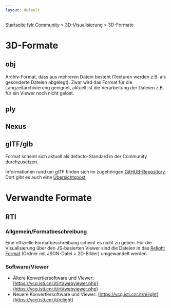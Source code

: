 ```yaml
---
layout: default
---
```


[Startseite fylr Community](/) &gt; [3D-Visualisierung](/3d/) &gt; 3D-Formate

# 3D-Formate

## obj
Archiv-Format, dass aus mehreren Datein besteht (Texturen werden z.B. als gesonderte Dateien abgelegt). Zwar wird das Format für die Langzeitarchivierung geeignet, aktuell ist die Verarbeitung der Dateien z.B. für ein Viewer noch nicht gelöst.

## ply

## Nexus

## glTF/glb
Format scheint sich aktuell als defacto-Standard in der Community durchzusetzen.

Informationen rund um glTF finden sich im zugehörigen [GitHUB-Repository](https://github.com/KhronosGroup/glTF). Dort gibt es auch eine [Übersichtspost](https://www.khronos.org/files/gltf20-reference-guide.pdf)

# Verwandte Formate

## RTI

### Allgemein/Formatbeschreibung

Eine offizielle Formatbeschreibung scheint es nicht zu geben.
Für die Visualisierung über den JS-basierten Viewer sind die Dateien in das [Relight Format](https://vcg.isti.cnr.it/relight/#format) (Ordner mit JSON-Datei + 2D-Bilder) umgewandelt werden.

### Software/Viewer

 * Ältere Konvertiersoftware und Viewer: [https://vcg.isti.cnr.it/rti/webviewer.php](https://vcg.isti.cnr.it/rti/webviewer.php)
 * Neuere Konvertiersoftware und Viewer: [https://vcg.isti.cnr.it/relight](https://vcg.isti.cnr.it/relight)

